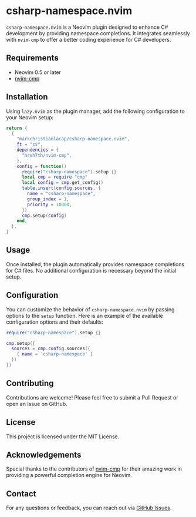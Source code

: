 # csharp-namespace.nvim

`csharp-namespace.nvim` is a Neovim plugin designed to enhance C# development by providing namespace completions. It integrates seamlessly with `nvim-cmp` to offer a better coding experience for C# developers.

## Requirements

- Neovim 0.5 or later
- [nvim-cmp](https://github.com/hrsh7th/nvim-cmp)

## Installation

Using `lazy.nvim` as the plugin manager, add the following configuration to your Neovim setup:

```lua
return {
  {
    "markchristianlacap/csharp-namespace.nvim",
    ft = "cs",
    dependencies = {
      "hrsh7th/nvim-cmp",
    },
    config = function()
      require("csharp-namespace").setup {}
      local cmp = require "cmp"
      local config = cmp.get_config()
      table.insert(config.sources, {
        name = "csharp-namespace",
        group_index = 1,
        priority = 10000,
      })
      cmp.setup(config)
    end,
  },
}
```

## Usage

Once installed, the plugin automatically provides namespace completions for C# files. No additional configuration is necessary beyond the initial setup.

## Configuration

You can customize the behavior of `csharp-namespace.nvim` by passing options to the `setup` function. Here is an example of the available configuration options and their defaults:

```lua
require("csharp-namespace").setup {}

cmp.setup({
  sources = cmp.config.sources({
    { name = 'csharp-namespace' }
  })
})

```
## Contributing

Contributions are welcome! Please feel free to submit a Pull Request or open an Issue on GitHub.

## License

This project is licensed under the MIT License.

## Acknowledgements

Special thanks to the contributors of [nvim-cmp](https://github.com/hrsh7th/nvim-cmp) for their amazing work in providing a powerful completion engine for Neovim.

## Contact

For any questions or feedback, you can reach out via [GitHub Issues](https://github.com/markchristianlacap/csharp-namespace.nvim/issues).
